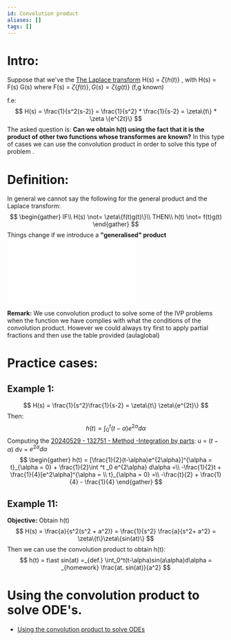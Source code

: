```yaml
---
id: Convolution product
aliases: []
tags: []
---
```

# Intro: 
Suppose that we've the [The Laplace transform](The%20Laplace%20transform.md) H(s) = $\zeta\{h(t)\}$ , with H(s) = F(s) G(s) where F(s) = $\zeta\{f(t)\}, G(s) = \zeta\{g(t)\}$ (f,g known)

f.e: 
$$
H(s) = \frac{1}{s^2(s-2)} = \frac{1}{s^2} * \frac{1}{s-2} = \zeta\{t\} * \zeta \{e^{2t}\}
$$
The asked question is: 
**Can we obtain h(t) using the fact that it is the product of other two functions whose transformes are known?**
In this type of cases we can use the convolution product in order to solve this type of problem .

# Definition: 
In general we cannot say the following for the general product and the Laplace transform: 
$$
\begin{gather}
IF\\
H(s) \not= \zeta\{f(t)g(t)\}\\
THEN\\
h(t) \not= f(t)g(t)
\end{gather}
$$
Things change if we introduce a **"generalised" product**
![20240319 - 000000 - Theorem - Convolution](20240319%20-%20000000%20-%20Theorem%20-%20Convolution.md)

**Remark:** We use convolution product to solve some of the IVP problems when the function we have complies with what the conditions of the convolution product. However we could always try first to apply partial fractions and then use the table provided (aulaglobal)
# Practice cases: 
## Example 1: 
$$
H(s) = \frac{1}{s^2}\frac{1}{s-2} = \zeta\{t\} \zeta\{e^{2t}\}
$$
Then: 
$$
	h(t) = \int ^t _0 (t-\alpha) e^{2\alpha}d\alpha
$$
Computing the [20240529 - 132751 - Method -Integration by parts](20240529%20-%20132751%20-%20Method%20-Integration%20by%20parts.md): 
u = $(t-\alpha)$
dv = $e^{2\alpha} d\alpha$
$$
\begin{gather}
	h(t) = [\frac{1}{2}(t-\alpha)e^{2\alpha}]^{\alpha =
	t}_{\alpha = 0} + \frac{1}{2}\int ^t _0 e^{2\alpha} d\alpha =\\
	 -\frac{1}{2}t + \frac{1}{4}[e^2\alpha]^{\alpha = \\
	t}_{\alpha = 0} =\\
	 -\frac{t}{2} + \frac{1}{4} - \frac{1}{4}
\end{gather}
$$
## Example 11: 
**Objective:** Obtain h(t)
$$
H(s) = \frac{a}{s^2(s^2 + a^2)} = \frac{1}{s^2} \frac{a}{s^2+ a^2} = \zeta\{t\}\zeta\{sin(at)\}
$$
Then we can use the convolution product to obtain h(t): 
$$
h(t) = t\ast sin(at) =_{def.} \int_0^t(t-\alpha)sin(a\alpha)d\alpha = _{homework} \frac{at. sin(at)}{a^2}
$$
# Using the convolution product to solve ODE's. 
+ [Using the convolution product to solve ODEs](Using%20the%20convolution%20product%20to%20solve%20ODEs.md)
